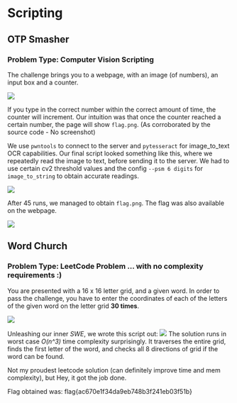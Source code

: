 # Scripting
## OTP Smasher
### Problem Type: Computer Vision Scripting
The challenge brings you to a webpage, with an image (of numbers), an input box and a counter. 

![](https://i.imgur.com/gVWCCyZ.png)

If you type in the correct number within the correct amount of time, the counter will increment. Our intuition was that once the counter reached a certain number, the page will show `flag.png`. (As corroborated by the source code - No screenshot)

We use `pwntools` to connect to the server and `pytesseract` for image_to_text OCR capabilities. Our final script looked something like this, where we repeatedly read the image to text, before sending it to the server. We had to use certain cv2 threshold values and the config `--psm 6 digits` for `image_to_string` to obtain accurate readings. 

![](https://i.imgur.com/bDOAU9A.png)

After 45 runs, we managed to obtain `flag.png`. The flag was also available on the webpage.

![](https://i.imgur.com/TktXx6o.png)

## Word Church
### Problem Type: LeetCode Problem ... with no complexity requirements :) 

You are presented with a 16 x 16 letter grid, and a given word. In order to pass the challenge, you have to enter the coordinates of each of the letters of the given word on the letter grid **30 times**. 

![](https://i.imgur.com/lO9J571.png)

Unleashing our inner *SWE*, we wrote this script out:
![](https://i.imgur.com/zaT4qJ8.png)
The solution runs in worst case *O(n^3)* time complexity surprisingly. It traverses the entire grid, finds the first letter of the word, and checks all 8 directions of grid if the word can be found. 

Not my proudest leetcode solution (can definitely improve time and mem complexity), but Hey, it got the job done. 

Flag obtained was: flag{ac670e1f34da9eb748b3f241eb03f51b}





